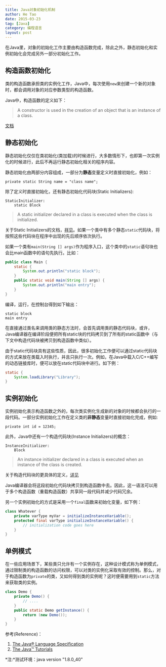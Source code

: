 ```yaml
---
title: Java对象初始化机制
author: He Tao
date: 2015-03-23
tag: [Java]
category: 编程语言
layout: post
---
```


在Java里，对象的初始化工作主要由构造函数完成，除此之外，静态初始化和实例初始化会完成另外一部分初始化工作。

构造函数初始化
---------------

类的构造函数承担类的实例化工作，Java中，每次使用`new`来创建一个新的对象时，都会调用对象的对应参数类型的构造函数。

Java中，构造函数的定义如下：

> A constructor is used in the creation of an object that is an instance of a class.

[文档](http://docs.oracle.com/javase/specs/jls/se8/html/jls-8.html#jls-8.8)

<!--more-->

静态初始化
----------

静态初始化仅仅在类初始化(类加载)的时候进行，大多数情形下，也即第一次实例化的时候进行，此后不再运行静态初始化相关的程序内容。

静态初始化由两部分内容组成，一部分为**静态**变量定义时直接初始化，例如：

    private static String name = "class name";

除了定义时直接初始化，还有静态初始化代码块(Static Initializers):

    StaticInitializer:
        static Block

> A static initializer declared in a class is executed when the class is initialized.

关于Static Initializers的文档，[祥见](http://docs.oracle.com/javase/specs/jls/se8/html/jls-8.html#jls-8.6)。如果一个类中有多个静态`static`代码块，将按照这些代码块在程序中出现的先后顺序依次执行。

如果一个类有`main(String [] args)`作为程序入口，这个类中的`static`语句块也会比main函数中的语句先执行。比如：

```java
public class Main {
    static {
        System.out.println("static block");
    }
    public static void main(String [] args) {
        System.out.println("main entry");
    }
}
```

编译，运行，在控制台得到如下输出：

    static block
    main entry

在直接通过类名来调用类的静态方法时，会首先调用类的静态代码块，或许，Java编译器在编译阶段便把所有static块的代码拷贝到了所有的static函数中（与下文中构造代码块被拷贝到构造函数中类似）。

由于static代码块具有这些性质，因此，很多初始化工作便可以通过static代码块的方式来放在类载入时执行，并且只执行一次。例如，在Java中载入C/C++编写的动态链接库时，便可以放在static代码块中进行。如下例：

```java
static {
    System.loadLibrary("Library");
}
```

实例初始化
----------

实例初始化表示构造函数之外的，每次类实例化生成新的对象的时候都会执行的一段代码。一部分实例初始化工作在定义类的**非静态**变量时直接初始化完成，例如:

    private int id = 12345;

此外，Java中还有一个构造代码块(Instance Initializers)的概念：

    InstanceInitializer:
        Block

> An instance initializer declared in a class is executed when an instance of the class is created.

关于构造代码块的更具体的定义，[详见](http://docs.oracle.com/javase/specs/jls/se8/html/jls-8.html#jls-8.6)

Java编译器会将这段初始化代码块拷贝到构造函数中去。因此，这一语法可以用于多个构造函数（重载构造函数）共享同一段代码并减少代码冗余。

另一个实例初始化的方式是采用一个`final`函数来初始化变量，如下例：

```java
class Whatever {
    private varType myVar = initializeInstanceVariable();       
    protected final varType initializeInstanceVariable() {
        // initialization code goes here
    }
}
```

单例模式
---------

在一些应用场景下，某些类只允许有一个实例存在，这种设计模式称为单例模式，通过限制类的构造函数的访问权限，可以对类的实例化采取有效的控制。那么，对于构造函数为`private`的类，又如何得到类的实例呢？这时便需要用到`static`方法来获取类的实例。

```java
class Demo {
    private Demo() {
        // ....
    }
    public static Demo getInstance() {
        return (new Demo());
    }
}
```

参考(Reference)：

1. [The Java® Language Specification](http://docs.oracle.com/javase/specs/jls/se8/html/index.html)
2. [The Java™ Tutorials](http://docs.oracle.com/javase/tutorial/java/javaOO/initial.html)


*注:*测试环境：java version "1.8.0_40"

